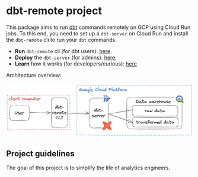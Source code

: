 # dbt-remote project

This package aims to run [dbt][dbt-url] commands remotely on GCP using Cloud Run jobs. To this end, you need to set up a ```dbt-server``` on Cloud Run and install the ```dbt-remote``` cli to run your ```dbt``` commands.

- **Run** ```dbt-remote``` cli (for dbt users): [here](dbt_remote.md).
- **Deploy** the ```dbt-server``` (for admins): [here](dbt_server.md).
- **Learn** how it works (for developers/curious): [here](explanation.md)

Architecture overview:

![Simplified architecture](images/intro-README.png)


## Project guidelines

The goal of this project is to simplify the life of analytics engineers.


[//]: #

   [dbt-url]: <https://www.getdbt.com/>
   
